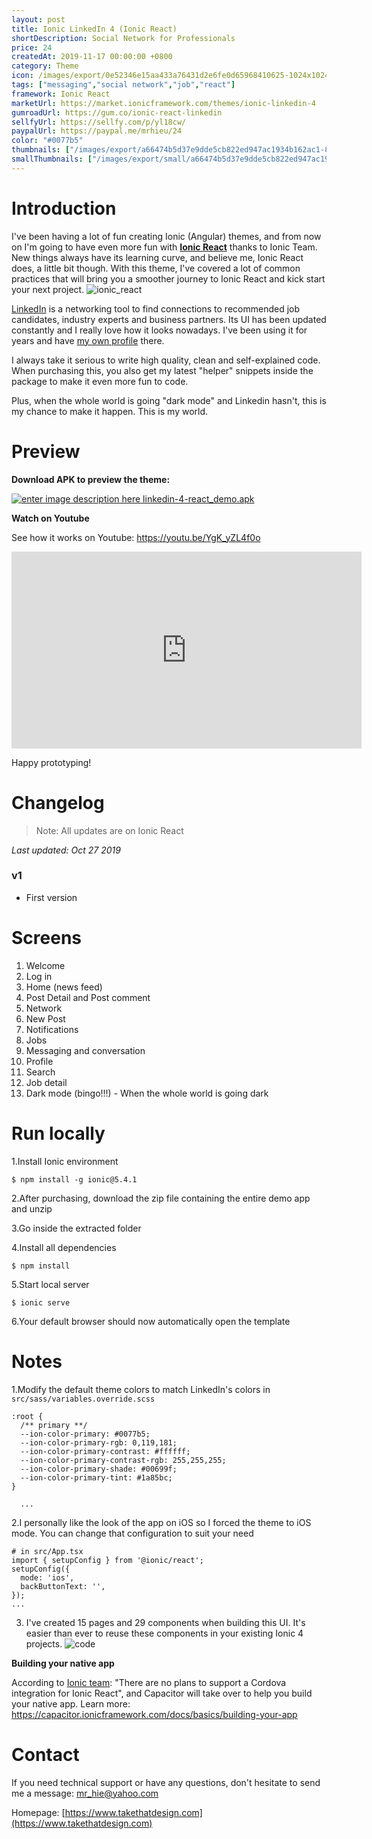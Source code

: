 ```yaml
---
layout: post
title: Ionic LinkedIn 4 (Ionic React)
shortDescription: Social Network for Professionals 
price: 24
createdAt: 2019-11-17 00:00:00 +0800
category: Theme
icon: /images/export/0e52346e15aa433a76431d2e6fe0d65968410625-1024x1024.jpg
tags: ["messaging","social network","job","react"]
framework: Ionic React
marketUrl: https://market.ionicframework.com/themes/ionic-linkedin-4
gumroadUrl: https://gum.co/ionic-react-linkedin
sellfyUrl: https://sellfy.com/p/yl18cw/
paypalUrl: https://paypal.me/mrhieu/24
color: "#0077b5"
thumbnails: ["/images/export/a66474b5d37e9dde5cb822ed947ac1934b162ac1-828x1792.jpg","/images/export/41696c01f9a8a5e44ba85d62765899ae703f33e1-828x1792.jpg","/images/export/db003a24027fffde17b56f60dd0735d45c5b11a7-828x1792.jpg","/images/export/464c7a5038b1cad7b9595b4e64c92b05ef8158a4-828x1792.jpg","/images/export/2368cf1225912567f1bfd2f95dfe344709e784ef-828x1792.jpg","/images/export/6b116b8d7c7cd1d485684b3b517dfec30c20043b-828x1792.jpg","/images/export/9b007b7c422fd7fbc6e435c511cafe0a734a1cc1-828x1792.jpg","/images/export/79e42d7628ba1d116db5cdc903d8284fa97181eb-828x1792.jpg","/images/export/fedc719e2885e93f778d3631547b4c281c6cefc7-374x668.gif"]
smallThumbnails: ["/images/export/small/a66474b5d37e9dde5cb822ed947ac1934b162ac1-828x1792.jpg","/images/export/small/41696c01f9a8a5e44ba85d62765899ae703f33e1-828x1792.jpg","/images/export/small/db003a24027fffde17b56f60dd0735d45c5b11a7-828x1792.jpg"]
---
```


# Introduction
I've been having a lot of fun creating Ionic (Angular) themes, and from now on I'm going to have even more fun with **[Ionic React](https://ionicframework.com/blog/announcing-ionic-react/)** thanks to Ionic Team. New things always have its learning curve, and believe me, Ionic React does, a little bit though. With this theme, I've covered a lot of common practices that will bring you a smoother journey to Ionic React and kick start your next project.
![ionic_react](https://user-images.githubusercontent.com/1593560/69010108-f0ec8c00-0996-11ea-85bc-2ba2f08cb4cc.png)

[LinkedIn](https://www.linkedin.com/) is a networking tool to find connections to recommended job candidates, industry experts and business partners. Its UI has been updated constantly and I really love how it looks nowadays. I've been using it for years and have [my own profile](https://linkedin.com/in/hieupv) there. 

I always take it serious to write high quality, clean and self-explained code. When purchasing this, you also get my latest "helper" snippets inside the package to make it even more fun to code.

Plus, when the whole world is going "dark mode" and Linkedin hasn't, this is my chance to make it happen. This is my world. 


# Preview



**Download APK to preview the theme:** 

[![enter image description here](https://lh3.googleusercontent.com/MIkXV-iIhrxPG5tZn8QTglczrISwLwebr8QmCKcJFN6NL0eNLf5GqWltrefAZwzAwh2r4RPk=w96-h96-e365)
linkedin-4-react_demo.apk](http://bit.ly/2KDdcJl)


**Watch on Youtube**

See how it works on Youtube: https://youtu.be/YgK_yZL4f0o

<iframe width="560" height="315" src="https://www.youtube.com/embed/YgK_yZL4f0o" frameborder="0" allow="accelerometer; autoplay; encrypted-media; gyroscope; picture-in-picture" allowfullscreen></iframe>


Happy prototyping!


# Changelog

> Note: All updates are on Ionic React

*Last updated: Oct 27 2019*

### v1

* First version

# Screens

1. Welcome
2. Log in
3. Home (news feed)
4. Post Detail and Post comment
5. Network
6. New Post
7. Notifications
8. Jobs
9. Messaging and conversation
10. Profile
11. Search
12. Job detail
13. Dark mode (bingo!!!) - When the whole world is going dark


# Run locally
1.Install Ionic environment

```
$ npm install -g ionic@5.4.1
```

2.After purchasing, download the zip file containing the entire demo app and unzip

3.Go inside the extracted folder

4.Install all dependencies 

```
$ npm install
```

5.Start local server

```
$ ionic serve
```

6.Your default browser should now automatically open the template


# Notes

1.Modify the default theme colors to match LinkedIn's colors in `src/sass/variables.override.scss`
```
:root {
  /** primary **/
  --ion-color-primary: #0077b5;
  --ion-color-primary-rgb: 0,119,181;
  --ion-color-primary-contrast: #ffffff;
  --ion-color-primary-contrast-rgb: 255,255,255;
  --ion-color-primary-shade: #00699f;
  --ion-color-primary-tint: #1a85bc;
}

  ...
```
2.I personally like the look of the app on iOS so I forced the theme to iOS mode. You can change that configuration to suit your need

```
# in src/App.tsx
import { setupConfig } from '@ionic/react';
setupConfig({
  mode: 'ios',
  backButtonText: '',
});
...
```
3. I've created 15 pages and 29 components when building this UI. It's easier than ever to reuse these components in your existing Ionic 4 projects.
![code](https://user-images.githubusercontent.com/1593560/69009999-aae2f880-0995-11ea-927c-9bb8ebca9866.png)


**Building your native app**

According to [Ionic team](https://ionicframework.com/docs/react/overview#native-tooling): "There are no plans to support a Cordova integration for Ionic React", and Capacitor will take over to help you build your native app. Learn more: https://capacitor.ionicframework.com/docs/basics/building-your-app

# Contact
If you need technical support or have any questions, don't hesitate to send me a message: [mr_hie@yahoo.com](mailto:mr_hie@yahoo.com)

Homepage: [https://www.takethatdesign.com](https://www.takethatdesign.com)
